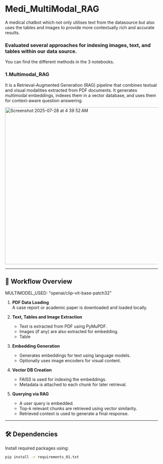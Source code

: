 # Medi_MultiModal_RAG
A medical chatbot which not only utilises text from the datasource but also uses the tables and images to provide more contextually rich and accurate results.
### Evaluated several approaches for indexing images, text, and tables within our data source.

You can find the different methods in the 3 notebooks.

### 1.Multimodal_RAG
It is a Retrieval-Augmented Generation (RAG) pipeline that combines textual and visual modalities extracted from PDF documents. It generates multimodal embeddings, indexes them in a vector database, and uses them for context-aware question answering.

<img width="1822" height="518" alt="Screenshot 2025-07-28 at 4 39 52 AM" src="https://github.com/user-attachments/assets/8c345bdc-f2b4-40d6-9a01-f54bbdfbe737" />



---

## 🧠 Workflow Overview

MULTIMODEL_USED: "openai/clip-vit-base-patch32"

1. **PDF Data Loading**  
   A case report or academic paper is downloaded and loaded locally.

2. **Text, Tables and Image Extraction**  
   - Text is extracted from PDF using PyMuPDF.
   - Images (if any) are also extracted for embedding.
   - Table

3. **Embedding Generation**  

   - Generates embeddings for text using language models.
   - Optionally uses image encoders for visual content.

4. **Vector DB Creation**  
   - FAISS is used for indexing the embeddings.
   - Metadata is attached to each chunk for later retrieval.

5. **Querying via RAG**  
   - A user query is embedded.
   - Top-k relevant chunks are retrieved using vector similarity.
   - Retrieved context is used to generate a final response.

---

## 🛠️ Dependencies

Install required packages using:

```bash
pip install -r requirements_01.txt
```
